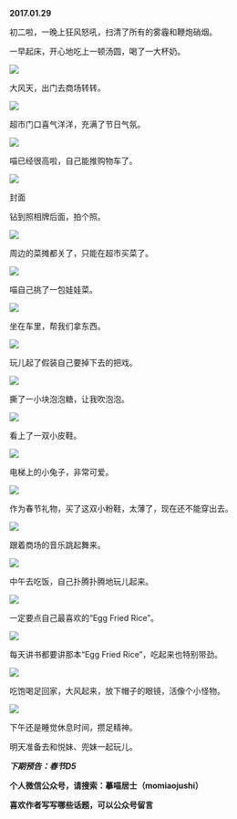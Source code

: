 
          
            
**2017.01.29**

初二啦，一晚上狂风怒吼，扫清了所有的雾霾和鞭炮硝烟。

一早起床，开心地吃上一顿汤圆，喝了一大杯奶。




![](img/51001-93b32db877465985.jpg)




大风天，出门去商场转转。




![](img/51001-6d584f71d696a48a.jpg)




超市门口喜气洋洋，充满了节日气氛。




![](img/51001-779fc92345c9c9a1.jpg)




喵已经很高啦，自己能推购物车了。




![](img/51001-1bca6a65641a799e.jpg)

封面


钻到照相牌后面，拍个照。




![](img/51001-de1a5795dcbd5499.jpg)




周边的菜摊都关了，只能在超市买菜了。




![](img/51001-bcaaea271dd65af3.jpg)




喵自己挑了一包娃娃菜。




![](img/51001-f1aa4e007ed93384.jpg)




坐在车里，帮我们拿东西。




![](img/51001-d509df65c6010927.jpg)




玩儿起了假装自己要掉下去的把戏。




![](img/51001-b9ee50ba3e6a5871.jpg)




撕了一小块泡泡糖，让我吹泡泡。




![](img/51001-a815b7a8b5349f09.jpg)




看上了一双小皮鞋。




![](img/51001-87baea124fe98703.jpg)




电梯上的小兔子，非常可爱。




![](img/51001-1a48bc59ea0f65d1.jpg)




作为春节礼物，买了这双小粉鞋，太薄了，现在还不能穿出去。




![](img/51001-917dc211d664a330.jpg)




跟着商场的音乐跳起舞来。




![](img/51001-cdc751733976f15e.jpg)




中午去吃饭，自己扑腾扑腾地玩儿起来。




![](img/51001-e368923f6c004a7c.jpg)




一定要点自己最喜欢的“Egg Fried Rice”。




![](img/51001-81af638097e35812.jpg)




每天讲书都要讲那本“Egg Fried Rice”，吃起来也特别带劲。




![](img/51001-b088d1ee4c295e4e.jpg)




吃饱喝足回家，大风起来，放下帽子的眼镜，活像个小怪物。




![](img/51001-e2ca42369e8e2672.jpg)




下午还是睡觉休息时间，攒足精神。

明天准备去和悦妹、兜妹一起玩儿。


***下期预告：春节D5***


**个人微信公众号，请搜索：摹喵居士（momiaojushi）**

**喜欢作者写写哪些话题，可以公众号留言**

          
        